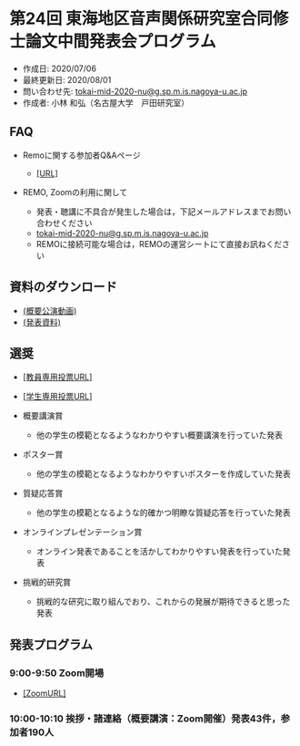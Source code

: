 # 第24回 東海地区音声関係研究室合同修士論文中間発表会プログラム

- 作成日: 2020/07/06
- 最終更新日: 2020/08/01
- 問い合わせ先: tokai-mid-2020-nu@g.sp.m.is.nagoya-u.ac.jp
- 作成者: 小林 和弘（名古屋大学　戸田研究室）

## FAQ

- Remoに関する参加者Q&Aページ
    - [[URL]](https://docs.google.com/document/d/15HoEVECXFMxj6vDtQyy8QvCXbhUCrcR1PbXSrQxzqpk/edit?usp=sharing)

- REMO, Zoomの利用に関して
    - 発表・聴講に不具合が発生した場合は，下記メールアドレスまでお問い合わせください
    - tokai-mid-2020-nu@g.sp.m.is.nagoya-u.ac.jp
    - REMOに接続可能な場合は，REMOの運営シートにて直接お訊ねください

## 資料のダウンロード
- [(概要公演動画)](https://drive.google.com/drive/folders/1oSoNnt3hMhFUqmR0PEk6cfb1bporukqE)
- [(発表資料)](https://drive.google.com/drive/folders/14pHIKj6GQ8s40-bB2qVVudgzoQ5nkHZo)

## 選奨
- [[教員専用投票URL]](https://forms.gle/YxrbKfNLjQEUypRF6)
- [[学生専用投票URL]](https://forms.gle/K93dagFY7hhfgLn78)

- 概要講演賞
    - 他の学生の模範となるようなわかりやすい概要講演を行っていた発表

- ポスター賞
    - 他の学生の模範となるようなわかりやすいポスターを作成していた発表

- 質疑応答賞
    - 他の学生の模範となるような的確かつ明瞭な質疑応答を行っていた発表

- オンラインプレゼンテーション賞
    - オンライン発表であることを活かしてわかりやすい発表を行っていた発表

- 挑戦的研究賞
    - 挑戦的な研究に取り組んでおり、これからの発展が期待できると思った発表

## 発表プログラム
### 9:00-9:50 Zoom開場
- [[ZoomURL]](https://us02web.zoom.us/meeting/register/tZ0qf-upqjIsHNZ8SAqkeLhLsshL3nr7OC4p)

### 10:00-10:10 挨拶・諸連絡（概要講演：Zoom開催）発表43件，参加者190人

